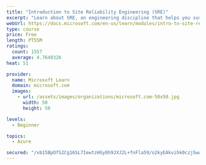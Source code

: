 ```yaml
---
title: "Introduction to Site Reliability Engineering (SRE)"
excerpt: "Learn about SRE, an engineering discipline that helps you sustainably achieve the appropriate level of reliability in your systems, services, and products."
webUrl: https://docs.microsoft.com/en-us/learn/modules/intro-to-site-reliability-engineering/
type: course
price: Free
length: PT55M
ratings:
  count: 1557
  average: 4.7649326
heat: 51

provider:
  name: Microsoft Learn
  domain: microsoft.com
  images:
    - url: /assets/images/organizations/microsoft.com-50x50.jpg
      width: 50
      height: 50

levels:
  - Beginner

topics:
  - Azure

secured: "/xb15BpOfS2Cg16SL7IewtzHGy8h9JXJ2L+fnFla59/o2kyEAkvihk0czjSwwLHiKPjrZPr2vRLzLcJmIAB9R9H2Hb2qPhxbY14nd0GQkC6xC1WfnYz3EPMOAqLmbNpFBIRbXAJDWNnPJ9TBpawxM7//nUUYQtTAwk4bxNGN/Cw5hcvNWK3qDDZVlSAPe2vv2bQXbzDy0KHV6MhdZtkwu5xpFjPVNCxJly5/yP3wwMC6sUnM857sTltE/l8KYhSGv+HhBOGa7STbQ7r/euZFMxOpAyi18MKtQFlGmfAmONTyjrDjKEDoZpu+9y4/rwcLmLuXXni6Qrq2UUM/De/EcXEIiUgWGGA4+NwwNkAxVoyYbLzAyZyHwDW/gqVXUmjpdgi9S6OFu2wB2UVAi8wZmG1m4eSdT3CAJlN9LREBKl0=;J+OsmlCzvknF1yp1SUlwWQ=="
---
```


